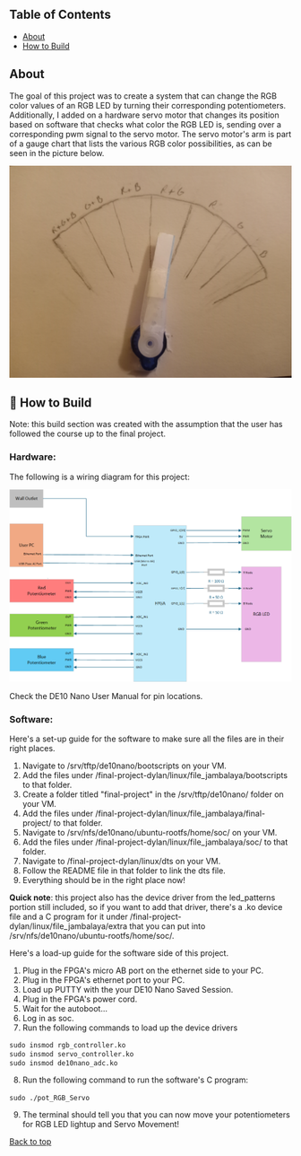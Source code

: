 ## Table of Contents
- [About](#-about)
- [How to Build](#-how-to-build)


## About

The goal of this project was to create a system that can change the RGB color values of an RGB LED by turning their corresponding potentiometers. Additionally, I added on a hardware servo motor that changes its position based on software that checks what color the RGB LED is, sending over a corresponding pwm signal to the servo motor. The servo motor's arm is part of a gauge chart that lists the various RGB color possibilities, as can be seen in the picture below.

![cool_pic](assets/chart_pic.jpg)

## 📝 How to Build

Note: this build section was created with the assumption that the user has followed the course up to the final project.

### Hardware:

The following is a wiring diagram for this project:

![wiring_dg](assets/467_FP_wiring.png)

Check the DE10 Nano User Manual for pin locations.

### Software:

Here's a set-up guide for the software to make sure all the files are in their right places.

1. Navigate to /srv/tftp/de10nano/bootscripts on your VM.
2. Add the files under /final-project-dylan/linux/file_jambalaya/bootscripts to that folder.
3. Create a folder titled "final-project" in the /srv/tftp/de10nano/ folder on your VM.
4. Add the files under /final-project-dylan/linux/file_jambalaya/final-project/ to that folder.
5. Navigate to /srv/nfs/de10nano/ubuntu-rootfs/home/soc/ on your VM.
6. Add the files under /final-project-dylan/linux/file_jambalaya/soc/ to that folder.
7. Navigate to /final-project-dylan/linux/dts on your VM. 
8. Follow the README file in that folder to link the dts file.
9. Everything should be in the right place now!

**Quick note**: this project also has the device driver from the led_patterns portion still included, so if you want to add that driver, there's a .ko device file and a C program for it under /final-project-dylan/linux/file_jambalaya/extra that you can put into /srv/nfs/de10nano/ubuntu-rootfs/home/soc/.

Here's a load-up guide for the software side of this project.

1. Plug in the FPGA's micro AB port on the ethernet side to your PC.
2. Plug in the FPGA's ethernet port to your PC.
3. Load up PUTTY with the your DE10 Nano Saved Session.
4. Plug in the FPGA's power cord.
5. Wait for the autoboot...
6. Log in as soc.
7. Run the following commands to load up the device drivers
```
sudo insmod rgb_controller.ko
sudo insmod servo_controller.ko
sudo insmod de10nano_adc.ko
```
8. Run the following command to run the software's C program:

` sudo ./pot_RGB_Servo `

9. The terminal should tell you that you can now move your potentiometers for RGB LED lightup and Servo Movement!

[Back to top](#top)